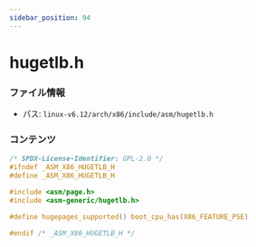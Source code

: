 ```yaml
---
sidebar_position: 94
---
```

# hugetlb.h

### ファイル情報

- パス: `linux-v6.12/arch/x86/include/asm/hugetlb.h`

### コンテンツ

```h
/* SPDX-License-Identifier: GPL-2.0 */
#ifndef _ASM_X86_HUGETLB_H
#define _ASM_X86_HUGETLB_H

#include <asm/page.h>
#include <asm-generic/hugetlb.h>

#define hugepages_supported() boot_cpu_has(X86_FEATURE_PSE)

#endif /* _ASM_X86_HUGETLB_H */

```
